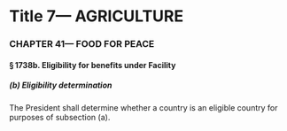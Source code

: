 
# Title 7— AGRICULTURE
### CHAPTER 41— FOOD FOR PEACE
#### § 1738b. Eligibility for benefits under Facility
##### (b) Eligibility determination

The President shall determine whether a country is an eligible country for purposes of subsection (a).
